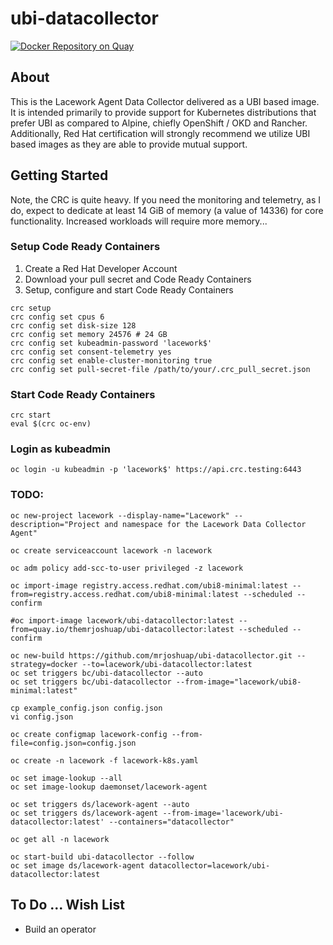 # ubi-datacollector

[![Docker Repository on Quay](https://quay.io/repository/themrjoshuap/ubi-datacollector/status "Docker Repository on Quay")](https://quay.io/repository/themrjoshuap/ubi-datacollector)

## About
This is the Lacework Agent Data Collector delivered as a UBI based image.  It is intended primarily to provide support for Kubernetes distributions that prefer UBI as compared to Alpine, chiefly OpenShift / OKD and Rancher.  Additionally, Red Hat certification will strongly recommend we utilize UBI based images as they are able to provide mutual support.

## Getting Started

Note, the CRC is quite heavy.  If you need the monitoring and telemetry, as I do, expect to dedicate at least 14 GiB of memory (a value of 14336) for core functionality. Increased workloads will require more memory...

### Setup Code Ready Containers
1. Create a Red Hat Developer Account
2. Download your pull secret and Code Ready Containers
3. Setup, configure and start Code Ready Containers
```
crc setup
crc config set cpus 6
crc config set disk-size 128
crc config set memory 24576 # 24 GB
crc config set kubeadmin-password 'lacework$'
crc config set consent-telemetry yes
crc config set enable-cluster-monitoring true
crc config set pull-secret-file /path/to/your/.crc_pull_secret.json
```

### Start Code Ready Containers
```
crc start
eval $(crc oc-env)
```

### Login as kubeadmin
```
oc login -u kubeadmin -p 'lacework$' https://api.crc.testing:6443
```

### TODO:
```
oc new-project lacework --display-name="Lacework" --description="Project and namespace for the Lacework Data Collector Agent"

oc create serviceaccount lacework -n lacework

oc adm policy add-scc-to-user privileged -z lacework

oc import-image registry.access.redhat.com/ubi8-minimal:latest --from=registry.access.redhat.com/ubi8-minimal:latest --scheduled --confirm

#oc import-image lacework/ubi-datacollector:latest --from=quay.io/themrjoshuap/ubi-datacollector:latest --scheduled --confirm

oc new-build https://github.com/mrjoshuap/ubi-datacollector.git --strategy=docker --to=lacework/ubi-datacollector:latest
oc set triggers bc/ubi-datacollector --auto
oc set triggers bc/ubi-datacollector --from-image="lacework/ubi8-minimal:latest"

cp example_config.json config.json
vi config.json

oc create configmap lacework-config --from-file=config.json=config.json

oc create -n lacework -f lacework-k8s.yaml

oc set image-lookup --all
oc set image-lookup daemonset/lacework-agent

oc set triggers ds/lacework-agent --auto
oc set triggers ds/lacework-agent --from-image='lacework/ubi-datacollector:latest' --containers="datacollector" 

oc get all -n lacework

oc start-build ubi-datacollector --follow
oc set image ds/lacework-agent datacollector=lacework/ubi-datacollector:latest
```

## To Do ... Wish List

* Build an operator
